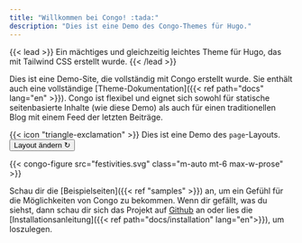 ```yaml
---
title: "Willkommen bei Congo! :tada:"
description: "Dies ist eine Demo des Congo-Themes für Hugo."
---
```


{{< lead >}}
Ein mächtiges und gleichzeitig leichtes Theme für Hugo, das mit Tailwind CSS erstellt wurde.
{{< /lead >}}

Dies ist eine Demo-Site, die vollständig mit Congo erstellt wurde. Sie enthält auch eine vollständige [Theme-Dokumentation]({{< ref path="docs" lang="en" >}}). Congo ist flexibel und eignet sich sowohl für statische seitenbasierte Inhalte (wie diese Demo) als auch für einen traditionellen Blog mit einem Feed der letzten Beiträge.

<div class="flex px-4 py-2 mb-8 text-base rounded-md bg-primary-100 dark:bg-primary-900">
  <span class="flex items-center pe-3 text-primary-400">
    {{< icon "triangle-exclamation" >}}
  </span>
  <span class="flex items-center justify-between grow dark:text-neutral-300">
    <span class="prose dark:prose-invert">Dies ist eine Demo des <code id="layout">page</code>-Layouts.</span>
    <button
      id="switch-layout-button"
      class="px-4 !text-neutral !no-underline rounded-md bg-primary-600 hover:!bg-primary-500 dark:bg-primary-800 dark:hover:!bg-primary-700"
    >
      Layout ändern &orarr;
    </button>
  </span>
</div>

{{< congo-figure src="festivities.svg" class="m-auto mt-6 max-w-prose" >}}

Schau dir die [Beispielseiten]({{< ref "samples" >}}) an, um ein Gefühl für die Möglichkeiten von Congo zu bekommen. Wenn dir gefällt, was du siehst, dann schau dir sich das Projekt auf [Github](https://github.com/jpanther/congo) an oder lies die [Installationsanleitung]({{< ref path="docs/installation" lang="en">}}), um loszulegen.

